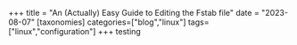 +++
title = "An (Actually) Easy Guide to Editing the Fstab file"
date = "2023-08-07"
[taxonomies]
categories=["blog","linux"]
tags=["linux","configuration"]
+++
testing
